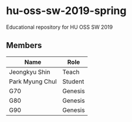 # hu-oss-sw-2019-spring
Educational repository for HU OSS SW 2019

## Members

| Name | Role |
|------|------|
| Jeongkyu Shin | Teach | 
| Park Myung Chul | Student |
| G70 | Genesis |
| G80 | Genesis |
| G90 | Genesis |
